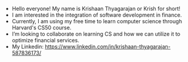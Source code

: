 - Hello everyone! My name is Krishaan Thyagarajan or Krish for short!
- I am interested in the integration of software development in finance.
- Currently, I am using my free time to learn computer science through Harvard's CS50 course.
- I’m looking to collaborate on learning CS and how we can utilize it to optimize financial services.
- My Linkedin: https://www.linkedin.com/in/krishaan-thyagarajan-587836173/
<!---
krishaanthyagarajan/krishaanthyagarajan is a ✨ special ✨ repository because its `README.md` (this file) appears on your GitHub profile.
You can click the Preview link to take a look at your changes.
--->
